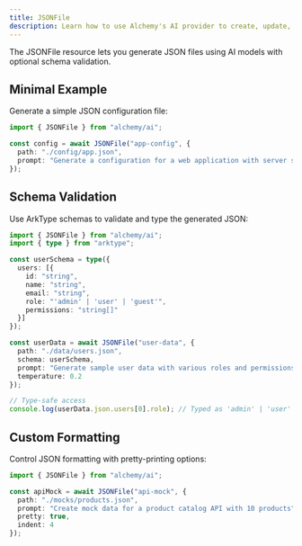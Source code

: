 ```yaml
---
title: JSONFile
description: Learn how to use Alchemy's AI provider to create, update, and manage JSON (.json) files with schema validation.
---
```



The JSONFile resource lets you generate JSON files using AI models with optional schema validation.

## Minimal Example

Generate a simple JSON configuration file:

```ts
import { JSONFile } from "alchemy/ai";

const config = await JSONFile("app-config", {
  path: "./config/app.json",
  prompt: "Generate a configuration for a web application with server settings, database connection details, and logging configuration"
});
```

## Schema Validation

Use ArkType schemas to validate and type the generated JSON:

```ts
import { JSONFile } from "alchemy/ai";
import { type } from "arktype";

const userSchema = type({
  users: [{
    id: "string",
    name: "string", 
    email: "string",
    role: "'admin' | 'user' | 'guest'",
    permissions: "string[]"
  }]
});

const userData = await JSONFile("user-data", {
  path: "./data/users.json",
  schema: userSchema,
  prompt: "Generate sample user data with various roles and permissions",
  temperature: 0.2
});

// Type-safe access
console.log(userData.json.users[0].role); // Typed as 'admin' | 'user' | 'guest'
```

## Custom Formatting

Control JSON formatting with pretty-printing options:

```ts
import { JSONFile } from "alchemy/ai";

const apiMock = await JSONFile("api-mock", {
  path: "./mocks/products.json",
  prompt: "Create mock data for a product catalog API with 10 products",
  pretty: true,
  indent: 4
});
```
